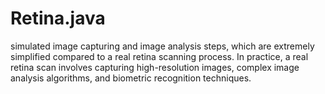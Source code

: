 # Retina.java
simulated image capturing and image analysis steps, which are extremely simplified compared to a real retina scanning process. In practice, a real retina scan involves capturing high-resolution images, complex image analysis algorithms, and biometric recognition techniques.
